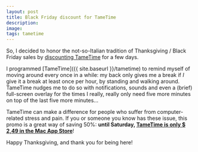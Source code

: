 ```yaml
---
layout: post
title: Black Friday discount for TameTime
description:
image:
tags: tametime
---
```

So, I decided to honor the not-so-Italian tradition of Thanksgiving / Black Friday sales by [discounting TameTime](https://apps.apple.com/us/app/tametime-awareness-timer/id1479326723?l=it&ls=1&mt=12) for a few days.

I programmed [TameTime]({{ site.baseurl }}/tametime) to remind myself of moving around every once in a while: my back only gives me a break if *I* give it a break at least once per hour, by standing and walking around. TameTime nudges me to do so with notifications, sounds and even a (brief) full-screen overlay for the times I really, really only need five more minutes on top of the last five more minutes...

TameTime can make a difference for people who suffer from computer-related stress and pain. If you or someone you know has these issue, this promo is a great way of saving 50%: **until Saturday, [TameTime is only $ 2,49 in the Mac App Store](https://apps.apple.com/us/app/tametime-awareness-timer/id1479326723?l=it&ls=1&mt=12)**!

Happy Thanksgiving, and thank you for being here!
